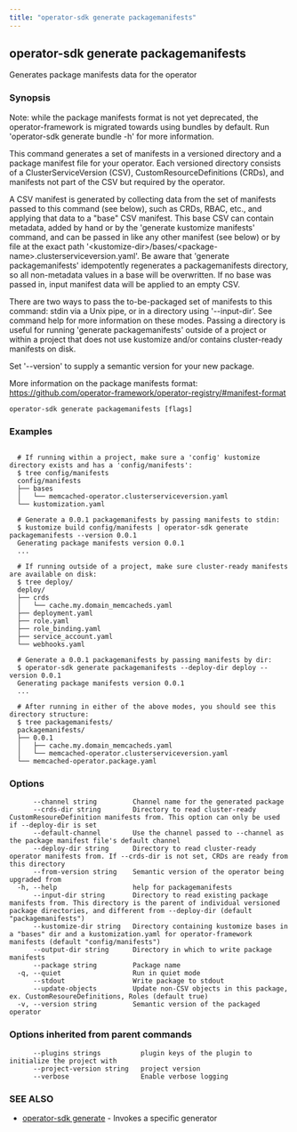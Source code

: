 ```yaml
---
title: "operator-sdk generate packagemanifests"
---
```

## operator-sdk generate packagemanifests

Generates package manifests data for the operator

### Synopsis


Note: while the package manifests format is not yet deprecated, the operator-framework is migrated
towards using bundles by default. Run 'operator-sdk generate bundle -h' for more information.

This command generates a set of manifests in a versioned directory and a package manifest file for
your operator. Each versioned directory consists of a ClusterServiceVersion (CSV), CustomResourceDefinitions (CRDs),
and manifests not part of the CSV but required by the operator.

A CSV manifest is generated by collecting data from the set of manifests passed to this command (see below),
such as CRDs, RBAC, etc., and applying that data to a "base" CSV manifest. This base CSV can contain metadata,
added by hand or by the 'generate kustomize manifests' command, and can be passed in like any other manifest
(see below) or by file at the exact path '&lt;kustomize-dir&gt;/bases/&lt;package-name&gt;.clusterserviceversion.yaml'.
Be aware that 'generate packagemanifests' idempotently regenerates a packagemanifests directory,
so all non-metadata values in a base will be overwritten. If no base was passed in, input manifest data
will be applied to an empty CSV.

There are two ways to pass the to-be-packaged set of manifests to this command: stdin via a Unix pipe,
or in a directory using '--input-dir'. See command help for more information on these modes.
Passing a directory is useful for running 'generate packagemanifests' outside of a project or within a project
that does not use kustomize and/or contains cluster-ready manifests on disk.

Set '--version' to supply a semantic version for your new package.

More information on the package manifests format:
https://github.com/operator-framework/operator-registry/#manifest-format


```
operator-sdk generate packagemanifests [flags]
```

### Examples

```

  # If running within a project, make sure a 'config' kustomize directory exists and has a 'config/manifests':
  $ tree config/manifests
  config/manifests
  ├── bases
  │   └── memcached-operator.clusterserviceversion.yaml
  └── kustomization.yaml

  # Generate a 0.0.1 packagemanifests by passing manifests to stdin:
  $ kustomize build config/manifests | operator-sdk generate packagemanifests --version 0.0.1
  Generating package manifests version 0.0.1
  ...

  # If running outside of a project, make sure cluster-ready manifests are available on disk:
  $ tree deploy/
  deploy/
  ├── crds
  │   └── cache.my.domain_memcacheds.yaml
  ├── deployment.yaml
  ├── role.yaml
  ├── role_binding.yaml
  ├── service_account.yaml
  └── webhooks.yaml

  # Generate a 0.0.1 packagemanifests by passing manifests by dir:
  $ operator-sdk generate packagemanifests --deploy-dir deploy --version 0.0.1
  Generating package manifests version 0.0.1
  ...

  # After running in either of the above modes, you should see this directory structure:
  $ tree packagemanifests/
  packagemanifests/
  ├── 0.0.1
  │   ├── cache.my.domain_memcacheds.yaml
  │   └── memcached-operator.clusterserviceversion.yaml
  └── memcached-operator.package.yaml

```

### Options

```
      --channel string         Channel name for the generated package
      --crds-dir string        Directory to read cluster-ready CustomResoureDefinition manifests from. This option can only be used if --deploy-dir is set
      --default-channel        Use the channel passed to --channel as the package manifest file's default channel
      --deploy-dir string      Directory to read cluster-ready operator manifests from. If --crds-dir is not set, CRDs are ready from this directory
      --from-version string    Semantic version of the operator being upgraded from
  -h, --help                   help for packagemanifests
      --input-dir string       Directory to read existing package manifests from. This directory is the parent of individual versioned package directories, and different from --deploy-dir (default "packagemanifests")
      --kustomize-dir string   Directory containing kustomize bases in a "bases" dir and a kustomization.yaml for operator-framework manifests (default "config/manifests")
      --output-dir string      Directory in which to write package manifests
      --package string         Package name
  -q, --quiet                  Run in quiet mode
      --stdout                 Write package to stdout
      --update-objects         Update non-CSV objects in this package, ex. CustomResoureDefinitions, Roles (default true)
  -v, --version string         Semantic version of the packaged operator
```

### Options inherited from parent commands

```
      --plugins strings          plugin keys of the plugin to initialize the project with
      --project-version string   project version
      --verbose                  Enable verbose logging
```

### SEE ALSO

* [operator-sdk generate](../operator-sdk_generate)	 - Invokes a specific generator

